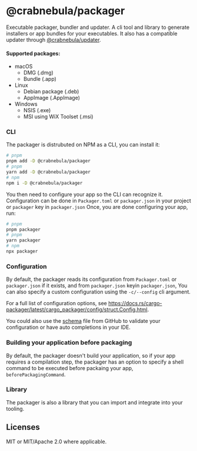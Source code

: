 # @crabnebula/packager

Executable packager, bundler and updater. A cli tool and library to generate installers or app bundles for your executables.
It also has a compatible updater through [@crabnebula/updater](https://www.npmjs.com/package/@crabnebula/updater).

#### Supported packages:

- macOS
  - DMG (.dmg)
  - Bundle (.app)
- Linux
  - Debian package (.deb)
  - AppImage (.AppImage)
- Windows
  - NSIS (.exe)
  - MSI using WiX Toolset (.msi)

### CLI

The packager is distrubuted on NPM as a CLI, you can install it:

```sh
# pnpm
pnpm add -D @crabnebula/packager
# pnpm
yarn add -D @crabnebula/packager
# npm
npm i -D @crabnebula/packager
```

You then need to configure your app so the CLI can recognize it.
Configuration can be done in `Packager.toml` or `packager.json` in your project or `packager` key in `packager.json`
Once, you are done configuring your app, run:

```sh
# pnpm
pnpm packager
# pnpm
yarn packager
# npm
npx packager
```

### Configuration

By default, the packager reads its configuration from `Packager.toml` or `packager.json` if it exists, and from `packager.json` keyin `packager.json`,
You can also specify a custom configuration using the `-c/--config` cli argument.

For a full list of configuration options, see https://docs.rs/cargo-packager/latest/cargo_packager/config/struct.Config.html.

You could also use the [schema](./schema.json) file from GitHub to validate your configuration or have auto completions in your IDE.

### Building your application before packaging

By default, the packager doesn't build your application, so if your app requires a compilation step, the packager has an option to specify a shell command to be executed before packaing your app, `beforePackagingCommand`.

### Library

The packager is also a library that you can import and integrate into your tooling.

## Licenses

MIT or MIT/Apache 2.0 where applicable.
